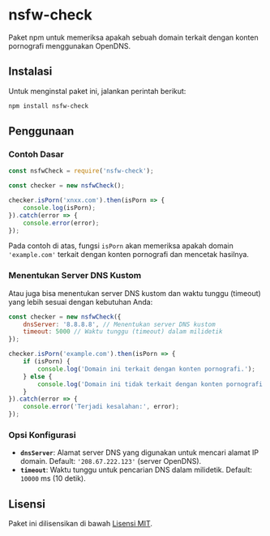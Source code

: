 # nsfw-check

Paket npm untuk memeriksa apakah sebuah domain terkait dengan konten pornografi menggunakan OpenDNS.

## Instalasi

Untuk menginstal paket ini, jalankan perintah berikut:

```bash
npm install nsfw-check
```

## Penggunaan

### Contoh Dasar

```javascript
const nsfwCheck = require('nsfw-check');

const checker = new nsfwCheck();

checker.isPorn('xnxx.com').then(isPorn => {
    console.log(isPorn); 
}).catch(error => {
    console.error(error);
});
```

Pada contoh di atas, fungsi `isPorn` akan memeriksa apakah domain `'example.com'` terkait dengan konten pornografi dan mencetak hasilnya.

### Menentukan Server DNS Kustom

Atau juga bisa menentukan server DNS kustom dan waktu tunggu (timeout) yang lebih sesuai dengan kebutuhan Anda:

```javascript
const checker = new nsfwCheck({
    dnsServer: '8.8.8.8', // Menentukan server DNS kustom
    timeout: 5000 // Waktu tunggu (timeout) dalam milidetik
});

checker.isPorn('example.com').then(isPorn => {
    if (isPorn) {
        console.log('Domain ini terkait dengan konten pornografi.');
    } else {
        console.log('Domain ini tidak terkait dengan konten pornografi.');
    }
}).catch(error => {
    console.error('Terjadi kesalahan:', error);
});
```

### Opsi Konfigurasi

- **`dnsServer`**: Alamat server DNS yang digunakan untuk mencari alamat IP domain. Default: `'208.67.222.123'` (server OpenDNS).
- **`timeout`**: Waktu tunggu untuk pencarian DNS dalam milidetik. Default: `10000` ms (10 detik).

## Lisensi

Paket ini dilisensikan di bawah [Lisensi MIT](https://opensource.org/licenses/MIT).

